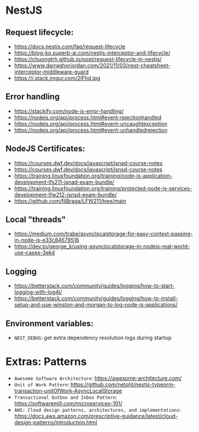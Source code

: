 # NestJS

## Request lifecycle:

- https://docs.nestjs.com/faq/request-lifecycle
- https://blog-ko.superb-ai.com/nestjs-interceptor-and-lifecycle/
- https://chuongtrh.github.io/post/request-lifecycle-in-nestjs/
- https://www.darraghoriordan.com/2021/11/03/nest-cheatsheet-interceptor-middleware-guard
- https://i.stack.imgur.com/2lFhd.jpg

## Error handling

- https://stackify.com/node-js-error-handling/
- https://nodejs.org/api/process.html#event-rejectionhandled
- https://nodejs.org/api/process.html#event-uncaughtexception
- https://nodejs.org/api/process.html#event-unhandledrejection

## NodeJS Certificates:

- https://courses.dwf.dev/docs/javascript/jsnad-course-notes
- https://courses.dwf.dev/docs/javascript/jsnsd-course-notes
- https://training.linuxfoundation.org/training/node-js-application-development-lfs211-jsnad-exam-bundle/
- https://training.linuxfoundation.org/training/protected-node-js-services-development-lfw212-jsnsd-exam-bundle/
- https://github.com/filBraga/LFW211/tree/main

## Local "threads"

- https://medium.com/trabe/asynclocalstorage-for-easy-context-passing-in-node-js-e33c84679516
- https://dev.to/george_k/using-asynclocalstorage-in-nodejs-real-world-use-cases-3ekd

## Logging

- https://betterstack.com/community/guides/logging/how-to-start-logging-with-log4j/
- https://betterstack.com/community/guides/logging/how-to-install-setup-and-use-winston-and-morgan-to-log-node-js-applications/

## Environment variables:

- `NEST_DEBUG`: get extra dependency resolution logs during startup

# Extras: Patterns

- `Awesome Software Architecture`: https://awesome-architecture.com/
- `Unit of Work Pattern`: https://github.com/netoht/nestjs-typeorm-transaction-unitOfWork-AsyncLocalStorage
- `Transactional Outbox and Inbox Pattern`: https://softwaremill.com/microservices-101/
- `AWS: Cloud design patterns, architectures, and implementations`: https://docs.aws.amazon.com/prescriptive-guidance/latest/cloud-design-patterns/introduction.html
